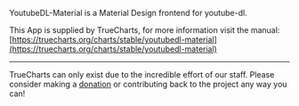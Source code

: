 YoutubeDL-Material is a Material Design frontend for youtube-dl.

This App is supplied by TrueCharts, for more information visit the manual: [https://truecharts.org/charts/stable/youtubedl-material](https://truecharts.org/charts/stable/youtubedl-material)

---

TrueCharts can only exist due to the incredible effort of our staff.
Please consider making a [donation](https://truecharts.org/sponsor) or contributing back to the project any way you can!

